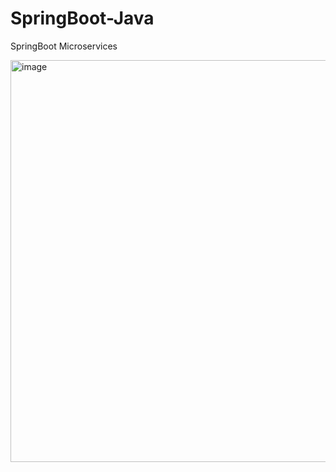 # SpringBoot-Java
SpringBoot Microservices

<img width="643" alt="image" src="https://github.com/rahulvaish/SpringBoot-Java/assets/689226/11bee677-1d5b-4d9c-8746-aecfd8494fb6">
